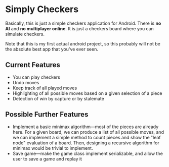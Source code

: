 # Simply Checkers

Basically, this is just a simple checkers application for Android. There is **no AI** and **no multiplayer online**. It is just a checkers board where you can simulate checkers.

Note that this is my first actual android project, so this probably will not be the absolute best app that you've ever seen.

Current Features
----------------
- You can play checkers
- Undo moves
- Keep track of all played moves
- Highlighting of all possible moves based on a given selection of a piece
- Detection of win by capture or by stalemate


Possible Further Features
-------------------------
- Implement a basic minimax algorithm—most of the pieces are already here. For a given board, we can produce a list of all possible moves, and we can implement a simple method to count pieces and show the "leaf node" evaluation of a board. Then, designing a recursive algorithm for minimax would be trivial to implement.
- Save game—make the game class implement serializable, and allow the user to save a game and replay it